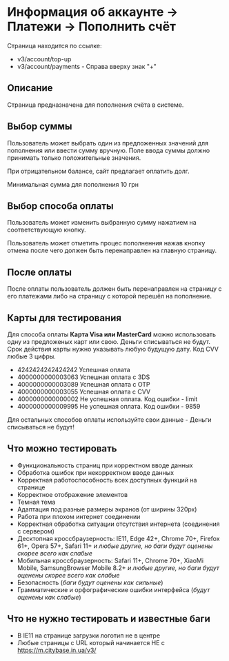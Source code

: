 # Информация об аккаунте -> Платежи -> Пополнить счёт

Страница находится по ссылке:

 - v3/account/top-up
 - v3/account/payments - Справа вверху знак "+"
 
 ## Описание
 Страница предназначена для пополнения счёта в системе. 
 
 ## Выбор суммы
 Пользователь может выбрать один из предложенных значений для пополнения или ввести сумму вручную. Поле ввода суммы должно принимать только положительные значения.
 
 При отрицательном балансе, сайт предлагает оплатить долг.
 
 Минимальная сумма для пополнения 10 грн
 
 ## Выбор способа оплаты
 Пользователь может изменить выбранную сумму нажатием на соответствующую кнопку.
 
 Пользователь может отметить процес пополненния нажав кнопку отмена после чего должен быть перенаправлен на главную страницу.
 
 ## После оплаты
 
 После оплаты пользователь должен быть перенаправлен на страницу с его платежами либо на страницу с которой перешёл на пополнение.
 
 ## Карты для тестирования
 
 Для способа оплаты **Карта Visa или MasterCard** можно использовать одну из предложеных карт или свою. Деньги списываться не будут. Срок действия карты нужно указывать любую будущую дату. Код CVV любые 3 цифры.
 
- 4242424242424242	Успешная оплата
- 4000000000003063	Успешная оплата c 3DS
- 4000000000003089	Успешная оплата c OTP
- 4000000000003055	Успешная оплата c CVV
- 4000000000000002	Не успешная оплата. Код ошибки - limit
- 4000000000009995	Не успешная оплата. Код ошибки - 9859

Для остальных способов оплаты используйте свои данные - Деньги списываться не будут!
 
 ## Что можно тестировать

- Функциональность страниц при корректном вводе данных
- Обработка ошибок при некорректном вводе данных
- Корректная работоспособность всех доступных функций на странице
- Корректное отображение элементов
- Темная тема
- Адаптация под разные размеры экранов (от ширины 320px)
- Работа при плохом интернет соединении
- Корректная обработка ситуации отсутствия интернета (соединения с сервером)
- Десктопная кроссбраузерность: IE11, Edge 42+, Chrome 70+, Firefox 61+, Opera 57+, Safari 11+ *и любые другие, но баги будут оценены скорее всего как слабые*
- Мобильная кроссбраузерность: Safari 11+, Chrome 70+, XiaoMi Mobile, SamsungBrowser Mobile 8.2+ *и любые другие, но баги будут оценены скорее всего как слабые*
- Безопасность (*баги будут оценены как сильные*)
- Грамматические и орфографические ошибки интерфейса (*будут оценены как слабые*)

## Что не нужно тестировать и известные баги
- В IE11 на странице загрузки логотип не в центре
- Любые страницы с URL который начинается НЕ с https://m.citybase.in.ua/v3/
